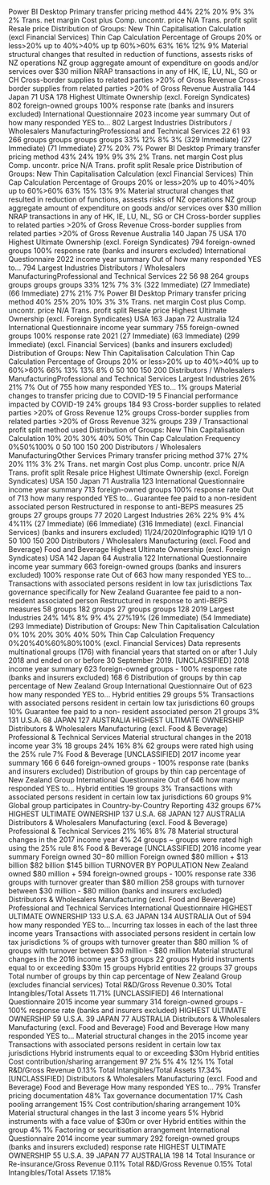 Power BI Desktop Primary transfer pricing method 44% 22% 20% 9% 3% 2% Trans. net margin Cost plus Comp. uncontr. price N/A Trans. profit split Resale price Distribution of Groups: New Thin Capitalisation Calculation (excl Financial Services) Thin Cap Calculation Percentage of Groups 20% or less>20% up to 40%>40% up tp 60%>60% 63% 16% 12% 9% Material structural changes that resulted in reduction of functions, assests risks of NZ operations NZ group aggregate amount of expenditure on goods and/or services over $30 million NRAP transactions in any of HK, IE, LU, NL, SG or CH Cross-border supplies to related parties >20% of Gross Revenue Cross-border supplies from related parties >20% of Gross Revenue Australia 144 Japan 71 USA 178 Highest Ultimate Ownership (excl. Foreign Syndicates) 802 foreign-owned groups 100% response rate (banks and insurers excluded) International Questionnaire 2023 income year summary Out of how many responded YES to... 802 Largest Industries Distributors / Wholesalers ManufacturingProfessional and Technical Services 22 61 93 266 groups groups groups groups 33% 12% 8% 3% (329 Immediate) (27 Immediate) (71 Immediate) 27% 20% 7% Power BI Desktop Primary transfer pricing method 43% 24% 19% 9% 3% 2% Trans. net margin Cost plus Comp. uncontr. price N/A Trans. profit split Resale price Distribution of Groups: New Thin Capitalisation Calculation (excl Financial Services) Thin Cap Calculation Percentage of Groups 20% or less>20% up to 40%>40% up to 60%>60% 63% 15% 13% 9% Material structural changes that resulted in reduction of functions, assests risks of NZ operations NZ group aggregate amount of expenditure on goods and/or services over $30 million NRAP transactions in any of HK, IE, LU, NL, SG or CH Cross-border supplies to related parties >20% of Gross Revenue Cross-border supplies from related parties >20% of Gross Revenue Australia 140 Japan 75 USA 170 Highest Ultimate Ownership (excl. Foreign Syndicates) 794 foreign-owned groups 100% response rate (banks and insurers excluded) International Questionnaire 2022 income year summary Out of how many responded YES to... 794 Largest Industries Distributors / Wholesalers ManufacturingProfessional and Technical Services 22 56 98 264 groups groups groups groups 33% 12% 7% 3% (322 Immediate) (27 Immediate) (66 Immediate) 27% 21% 7% Power BI Desktop Primary transfer pricing method 40% 25% 20% 10% 3% 3% Trans. net margin Cost plus Comp. uncontr. price N/A Trans. profit split Resale price Highest Ultimate Ownership (excl. Foreign Syndicates) USA 163 Japan 72 Australia 124 International Questionnaire income year summary 755 foreign-owned groups 100% response rate 2021 (27 Immediate) (63 Immediate) (299 Immediate) (excl. Financial Services) (banks and insurers excluded) Distribution of Groups: New Thin Capitalisation Calculation Thin Cap Calculation Percentage of Groups 20% or less>20% up to 40%>40% up to 60%>60% 66% 13% 13% 8% 0 50 100 150 200 Distributors / Wholesalers ManufacturingProfessional and Technical Services Largest Industries 26% 21% 7% Out of 755 how many responded YES to... 1% groups Material changes to transfer pricing due to COVID-19 5 Financial performance impacted by COVID-19 24% groups 184 93 Cross-border supplies to related parties >20% of Gross Revenue 12% groups Cross-border supplies from related parties >20% of Gross Revenue 32% groups 239 / Transactional profit split method used Distribution of Groups: New Thin Capitalisation Calculation 10% 20% 30% 40% 50% Thin Cap Calculation Frequency 0%50%100% 0 50 100 150 200 Distributors / Wholesalers ManufacturingOther Services Primary transfer pricing method 37% 27% 20% 11% 3% 2% Trans. net margin Cost plus Comp. uncontr. price N/A Trans. profit split Resale price Highest Ultimate Ownership (excl. Foreign Syndicates) USA 150 Japan 71 Australia 123 International Questionnaire income year summary 713 foreign-owned groups 100% response rate Out of 713 how many responded YES to... Guarantee fee paid to a non-resident associated person Restructured in response to anti-BEPS measures 25 groups 27 groups groups 77 2020 Largest Industries 26% 22% 9% 4% 4%11% (27 Immediate) (66 Immediate) (316 Immediate) (excl. Financial Services) (banks and insurers excluded) 11/24/2020Infographic IQ19 1/1 0 50 100 150 200 Distributors / Wholesalers Manufacturing (excl. Food and Beverage) Food and Beverage Highest Ultimate Ownership (excl. Foreign Syndicates) USA 142 Japan 64 Australia 122 International Questionnaire income year summary 663 foreign-owned groups (banks and insurers excluded) 100% response rate Out of 663 how many responded YES to... Transactions with associated persons resident in low tax jurisdictions Tax governance specifically for New Zealand Guarantee fee paid to a non-resident associated person Restructured in response to anti-BEPS measures 58 groups 182 groups 27 groups groups 128 2019 Largest Industries 24% 14% 8% 9% 4% 27%19% (26 Immediate) (54 Immediate) (293 Immediate) Distribution of Groups: New Thin Capitalisation Calculation 0% 10% 20% 30% 40% 50% Thin Cap Calculation Frequency 0%20%40%60%80%100% (excl. Financial Services) Data represents multinational groups (176) with financial years that started on or after 1 July 2018 and ended on or before 30 September 2019. \[UNCLASSIFIED\] 2018 income year summary 623 foreign-owned groups - 100% response rate (banks and insurers excluded) 168 6 Distribution of groups by thin cap percentage of New Zealand Group International Questionnaire Out of 623 how many responded YES to... Hybrid entities 29 groups 5% Transactions with associated persons resident in certain low tax jurisdictions 60 groups 10% Guarantee fee paid to a non- resident associated person 21 groups 3% 131 U.S.A. 68 JAPAN 127 AUSTRALIA HIGHEST ULTIMATE OWNERSHIP Distributors & Wholesalers Manufacturing (excl. Food & Beverage) Professional & Technical Services Material structural changes in the 2018 income year 3% 18 groups 24% 16% 8% 62 groups were rated high using the 25% rule 7% Food & Beverage \[UNCLASSIFIED\] 2017 income year summary 166 6 646 foreign-owned groups - 100% response rate (banks and insurers excluded) Distribution of groups by thin cap percentage of New Zealand Group International Questionnaire Out of 646 how many responded YES to... Hybrid entities 19 groups 3% Transactions with associated persons resident in certain low tax jurisdictions 60 groups 9% Global group participates in Country-by-Country Reporting 432 groups 67% HIGHEST ULTIMATE OWNERSHIP 137 U.S.A. 68 JAPAN 127 AUSTRALIA Distributors & Wholesalers Manufacturing (excl. Food & Beverage) Professional & Technical Services 21% 16% 8% 78 Material structural changes in the 2017 income year 4% 24 groups ~ groups were rated high using the 25% rule 8% Food & Beverage \[UNCLASSIFIED\] 2016 income year summary Foreign owned $30-$80 million Foreign owned $80 million + $13 billion $82 billion $145 billion TURNOVER BY POPULATION New Zealand owned $80 million + 594 foreign-owned groups - 100% response rate 336 groups with turnover greater than $80 million 258 groups with turnover between $30 million - $80 million (banks and insurers excluded) Distributors & Wholesalers Manufacturing (excl. Food and Beverage) Professional and Technical Services International Questionnaire HIGHEST ULTIMATE OWNERSHIP 133 U.S.A. 63 JAPAN 134 AUSTRALIA Out of 594 how many responded YES to... Incurring tax losses in each of the last three income years Transactions with associated persons resident in certain low tax jurisdictions % of groups with turnover greater than $80 million % of groups with turnover between $30 million - $80 million Material structural changes in the 2016 income year 53 groups 22 groups Hybrid instruments equal to or exceeding $30m 15 groups Hybrid entities 22 groups 37 groups Total number of groups by thin cap percentage of New Zealand Group (excludes financial services) Total R&D/Gross Revenue 0.30% Total Intangibles/Total Assets 11.71% \[UNCLASSIFIED\] 46 International Questionnaire 2015 income year summary 314 foreign-owned groups - 100% response rate (banks and insurers excluded) HIGHEST ULTIMATE OWNERSHIP 59 U.S.A. 39 JAPAN 77 AUSTRALIA Distributors & Wholesalers Manufacturing (excl. Food and Beverage) Food and Beverage How many responded YES to... Material structural changes in the 2015 income year Transactions with associated persons resident in certain low tax jurisdictions Hybrid instruments equal to or exceeding $30m Hybrid entities Cost contribution/sharing arrangement 97 2% 5% 4% 12% 1% Total R&D/Gross Revenue 0.13% Total Intangibles/Total Assets 17.34% \[UNCLASSIFIED\] Distributors & Wholesalers Manufacturing (excl. Food and Beverage) Food and Beverage How many responded YES to... 79% Transfer pricing documentation 48% Tax governance documentation 17% Cash pooling arrangement 15% Cost contribution/sharing arrangement 10% Material structural changes in the last 3 income years 5% Hybrid instruments with a face value of $30m or over Hybrid entities within the group 4% 1% Factoring or securitisation arrangement International Questionnaire 2014 income year summary 292 foreign-owned groups (banks and insurers excluded) response rate HIGHEST ULTIMATE OWNERSHIP 55 U.S.A. 39 JAPAN 77 AUSTRALIA 198 14 Total Insurance or Re-insurance/Gross Revenue 0.11% Total R&D/Gross Revenue 0.15% Total Intangibles/Total Assets 17.18%